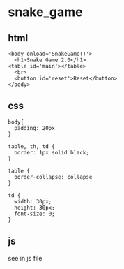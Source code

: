# snake_game 

## html
````
<body onload='SnakeGame()'>
  <h1>Snake Game 2.0</h1>
<table id='main'></table>
  <br>
  <button id='reset'>Reset</button>
</body>
````


## css
````
body{
  padding: 20px
}

table, th, td {
  border: 1px solid black;
}

table {
  border-collapse: collapse 
}

td {
  width: 30px;
  height: 30px;
  font-size: 0;
}

````
## js
see in js file
